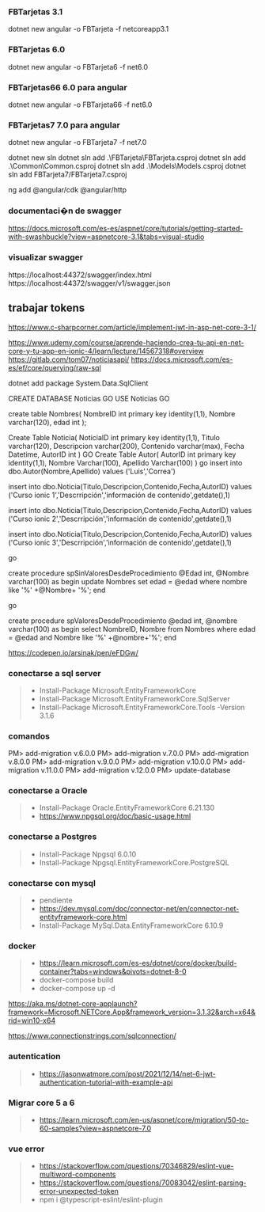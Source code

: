 ### FBTarjetas 3.1
dotnet new angular -o FBTarjeta -f netcoreapp3.1

### FBTarjetas 6.0
dotnet new angular -o FBTarjeta6 -f net6.0

### FBTarjetas66 6.0 para angular
dotnet new angular -o FBTarjeta66 -f net6.0

### FBTarjetas7 7.0 para angular
dotnet new angular -o FBTarjeta7 -f net7.0


dotnet new sln
dotnet sln add .\FBTarjeta\FBTarjeta.csproj
dotnet sln add .\Common\Common.csproj
dotnet sln add .\Models\Models.csproj
dotnet sln add FBTarjeta7/FBTarjeta7.csproj

ng add @angular/cdk @angular/http


### documentaci�n de swagger
https://docs.microsoft.com/es-es/aspnet/core/tutorials/getting-started-with-swashbuckle?view=aspnetcore-3.1&tabs=visual-studio

### visualizar swagger
https://localhost:44372/swagger/index.html
https://localhost:44372/swagger/v1/swagger.json


## trabajar tokens
https://www.c-sharpcorner.com/article/implement-jwt-in-asp-net-core-3-1/



https://www.udemy.com/course/aprende-haciendo-crea-tu-api-en-net-core-y-tu-app-en-ionic-4/learn/lecture/14567318#overview
https://gitlab.com/tom07/noticiasapi/
https://docs.microsoft.com/es-es/ef/core/querying/raw-sql

dotnet add package System.Data.SqlClient



CREATE DATABASE Noticias
GO
USE Noticias
GO

create table Nombres(
    NombreID int primary key identity(1,1),
    Nombre varchar(120),
	edad int
);

Create Table Noticia(
	NoticiaID int primary key identity(1,1),
	Titulo varchar(120),
	Descripcion varchar(200),
	Contenido varchar(max),
	Fecha Datetime,
	AutorID int
)
GO
Create Table Autor(
	AutorID int primary key identity(1,1),
	Nombre Varchar(100),
	Apellido Varchar(100)
)
go
insert into 
dbo.Autor(Nombre,Apellido)
values
('Luis','Correa')

insert into 
dbo.Noticia(Titulo,Descripcion,Contenido,Fecha,AutorID)
values
('Curso ionic 1','Descrripción','información de contenido',getdate(),1)

insert into 
dbo.Noticia(Titulo,Descripcion,Contenido,Fecha,AutorID)
values
('Curso ionic 2','Descrripción','información de contenido',getdate(),1)

insert into 
dbo.Noticia(Titulo,Descripcion,Contenido,Fecha,AutorID)
values
('Curso ionic 3','Descrripción','información de contenido',getdate(),1)

go

create procedure spSinValoresDesdeProcedimiento
@Edad int,
@Nombre varchar(100)
as
begin
update Nombres set edad = @edad where nombre like '%' +@Nombre+ '%';
end

go

create procedure spValoresDesdeProcedimiento
@edad int,
@nombre varchar(100)
as
begin
select NombreID, Nombre from Nombres where edad = @edad 
and  Nombre like '%' +@nombre+'%';
end


https://codepen.io/arsinak/pen/eFDGw/

### conectarse a sql server

>- Install-Package Microsoft.EntityFrameworkCore
>- Install-Package Microsoft.EntityFrameworkCore.SqlServer
>- Install-Package Microsoft.EntityFrameworkCore.Tools -Version 3.1.6

### comandos

PM> add-migration v.6.0.0
PM> add-migration v.7.0.0
PM> add-migration v.8.0.0
PM> add-migration v.9.0.0
PM> add-migration v.10.0.0
PM> add-migration v.11.0.0
PM> add-migration v.12.0.0
PM> update-database

### conectarse a Oracle
>- Install-Package Oracle.EntityFrameworkCore 6.21.130
>- https://www.npgsql.org/doc/basic-usage.html


### conectarse a Postgres
>- Install-Package Npgsql 6.0.10
>- Install-Package Npgsql.EntityFrameworkCore.PostgreSQL

### conectarse con mysql
>- pendiente
>- https://dev.mysql.com/doc/connector-net/en/connector-net-entityframework-core.html
>- Install-Package MySql.Data.EntityFrameworkCore 6.10.9

### docker 
>- https://learn.microsoft.com/es-es/dotnet/core/docker/build-container?tabs=windows&pivots=dotnet-8-0
>- docker-compose build
>- docker-compose up -d

https://aka.ms/dotnet-core-applaunch?framework=Microsoft.NETCore.App&framework_version=3.1.32&arch=x64&rid=win10-x64

https://www.connectionstrings.com/sqlconnection/




### autentication
>- https://jasonwatmore.com/post/2021/12/14/net-6-jwt-authentication-tutorial-with-example-api

### Migrar core 5 a 6
>- https://learn.microsoft.com/en-us/aspnet/core/migration/50-to-60-samples?view=aspnetcore-7.0


### vue error
>- https://stackoverflow.com/questions/70346829/eslint-vue-multiword-components
>- https://stackoverflow.com/questions/70083042/eslint-parsing-error-unexpected-token
>- npm i @typescript-eslint/eslint-plugin

